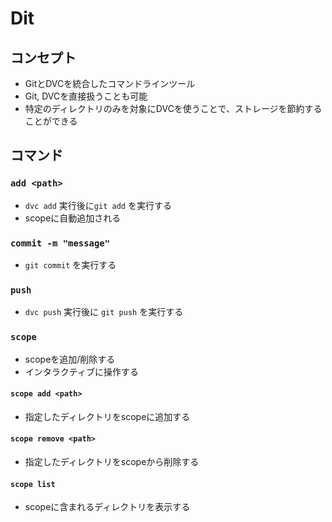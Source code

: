 # Dit

## コンセプト

* GitとDVCを統合したコマンドラインツール
* Git, DVCを直接扱うことも可能
* 特定のディレクトリのみを対象にDVCを使うことで、ストレージを節約することができる

## コマンド

### `add <path>`

* `dvc add` 実行後に`git add` を実行する
* scopeに自動追加される

### `commit -m "message"`

* `git commit` を実行する

### `push`

* `dvc push` 実行後に `git push` を実行する

### `scope`

* scopeを追加/削除する
* インタラクティブに操作する

#### `scope add <path>`

* 指定したディレクトリをscopeに追加する

#### `scope remove <path>`

* 指定したディレクトリをscopeから削除する


#### `scope list`

* scopeに含まれるディレクトリを表示する


